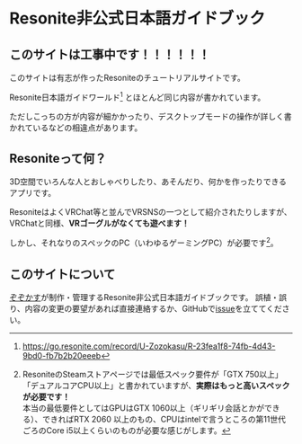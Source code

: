 # Resonite非公式日本語ガイドブック

## このサイトは工事中です！！！！！！


このサイトは有志が作ったResoniteのチュートリアルサイトです。

Resonite日本語ガイドワールド[^guideWorld] とほとんど同じ内容が書かれています。

ただしこっちの方が内容が細かかったり、デスクトップモードの操作が詳しく書かれているなどの相違点があります。
[^guideWorld]: <https://go.resonite.com/record/U-Zozokasu/R-23fea1f8-74fb-4d43-9bd0-fb7b2b20eeeb>
## Resoniteって何？
3D空間でいろんな人とおしゃべりしたり、あそんだり、何かを作ったりできるアプリです。

ResoniteはよくVRChat等と並んでVRSNSの一つとして紹介されたりしますが、VRChatと同様、**VRゴーグルがなくても遊べます！**

しかし、それなりのスペックのPC（いわゆるゲーミングPC）が必要です[^requiredSpec]。

[^requiredSpec]: ResoniteのSteamストアページでは最低スペック要件が「GTX 750以上」「デュアルコアCPU以上」と書かれていますが、**実際はもっと高いスペックが必要です！**<br/>本当の最低要件としてはGPUはGTX 1060以上（ギリギリ会話とかができる）、できればRTX 2060 以上のもの、CPUはintelで言うところの第11世代ごろのCore i5以上くらいのものが必要な感じがします。
## このサイトについて
[ぞぞかす](https://zozoka.su/)が制作・管理するResonite非公式日本語ガイドブックです。
誤植・誤り、内容の変更の要望があれば直接連絡するか、GitHubで[issue](https://github.com/Zozokasu/resonite-tutorial/issues)を立ててください。